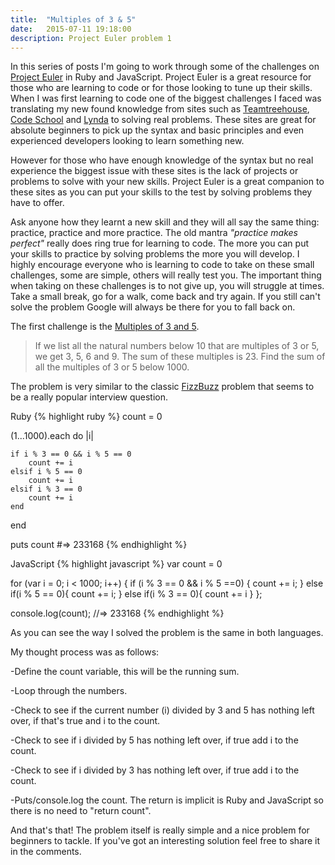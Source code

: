```yaml
---
title:  "Multiples of 3 & 5"
date:   2015-07-11 19:18:00
description: Project Euler problem 1
---
```


In this series of posts I'm going to work through some of the challenges on <a href="http://projecteuler.net" target="_blank">Project Euler</a> in Ruby and JavaScript. Project Euler is a great resource for those who are learning to code or for those looking to tune up their skills.
When I was first learning to code one of the biggest challenges I faced was translating my new found knowledge from sites such as <a href="https://teamtreehouse.com" target="_blank">Teamtreehouse</a>, <a href="http://codeschool.com/" target="_blank">Code School</a>  and <a href="http://lynda.com/" target="_blank">Lynda</a> 
to solving real problems. These sites are great for absolute beginners to pick up the syntax and basic principles and even experienced developers looking to learn something new.

However for those who have enough knowledge of the syntax but no real experience the biggest issue with these
sites is the lack of projects or problems to solve with your new skills. Project Euler is a great companion to these sites as you can put your skills to the test by solving problems they have to offer. 

Ask anyone how they learnt a new skill and they will all say the same thing: practice, practice and more practice. The old mantra *"practice makes perfect"* really does ring true for learning to code. 
The more you can put your skills to practice by solving problems the more you will develop. I highly encourage everyone who is learning to code to take on these small challenges, some are simple, others will really test you. 
The important thing when taking on these challenges is to not give up, you will struggle at times. Take a small break, go for a walk, come back and try again. If you still can't solve the problem Google will always be there for 
you to fall back on.


The first challenge is the <a href="http://projecteuler.net/problem=1" target="_blank">Multiples of 3 and 5</a>.

>If we list all the natural numbers below 10 that are multiples of 3 or 5, we get 3, 5, 6 and 9. The sum of these multiples is 23. Find the sum of all the multiples of 3 or 5 below 1000.

The problem is very similar to the classic <a href="http://c2.com/cgi/wiki?FizzBuzzTest" target="_blank">FizzBuzz</a> problem that seems to be a really popular interview question.

Ruby
{% highlight ruby %}
count = 0 

(1...1000).each do |i|

	if i % 3 == 0 && i % 5 == 0
		count += i
	elsif i % 5 == 0 
		count += i
	elsif i % 3 == 0
		count += i
	end		
end

puts count
#=> 233168
{% endhighlight %}

JavaScript
{% highlight javascript %}
var count = 0 

for (var i = 0; i < 1000; i++) {
	if (i % 3 == 0 && i % 5 ==0) {
		count += i;
	}
	else if(i % 5 == 0){
		count += i;
	}
	else if(i % 3 == 0){
		count += i
	}
};

console.log(count);
//=> 233168
{% endhighlight %}

As you can see the way I solved the problem is the same in both languages.

My thought process was as follows:

-Define the count variable, this will be the running sum.

-Loop through the numbers.

-Check to see if the current number (i) divided by 3 and 5 has nothing left over, if that's true and i to the count.

-Check to see if i divided by 5 has nothing left over, if true add i to the count.

-Check to see if i divided by 3 has nothing left over, if true add i to the count.

-Puts/console.log the count. The return is implicit is Ruby and JavaScript so there is no need to "return count".


And that's that! The problem itself is really simple and a nice problem for beginners to tackle. If you've got an interesting solution feel free to share it in the comments.


